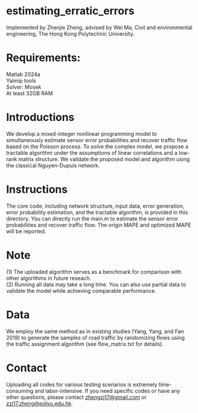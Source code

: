 # estimating_erratic_errors
Implemented by Zhenjie Zheng, advised by Wei Ma, Civil and environmental engineering, The Hong Kong Polytechnic University.

# Requirements:  
Matlab 2024a  
Yalmip tools  
Solver: Mosek  
At least 32GB RAM  

# Introductions
We develop a mixed-integer nonlinear programming model to simultaneously estimate sensor error probabilities and recover traffic flow based on the Poisson process. To solve the complex model, we propose a tractable algorithm under the assumptions of linear correlations and a low-rank matrix structure. We validate the proposed model and algorithm using the classical Nguyen-Dupuis network.

# Instructions
The core code, including network structure, input data, error generation, error probability estimation, and the tractable algorithm, is provided in this directory. You can directly run the main.m to estimate the sensor error probabilities and recover traffic flow. The origin MAPE and optimized MAPE will be reported. 

# Note
(1) The uploaded algorithm serves as a benchmark for comparison with other algorithms in future reseach.  
(2) Running all data may take a long time. You can also use partial data to validate the model while achieving comparable performance.  

# Data
We employ the same method as in existing studies (Yang, Yang, and Fan 2019) to generate the samples of road traffic by randomizing flows using the traffic assignment algorithm (see flow_matrix.txt for details).

# Contact
Uploading all codes for various testing scenarios is extremely time-consuming and labor-intensive. If you need specific codes or have any other questions, please contact zhengzj17@gmail.com or zzj17.zheng@polyu.edu.hk.
